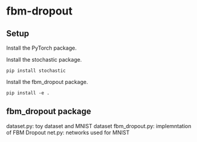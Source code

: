 # fbm-dropout

## Setup 

Install the PyTorch package.

Install the stochastic package.
```
pip install stochastic
```

Install the fbm_dropout package.
```
pip install -e .
```

## fbm_dropout package

dataset.py: toy dataset and MNIST dataset
fbm_dropout.py: implemntation of FBM Dropout
net.py: networks used for MNIST